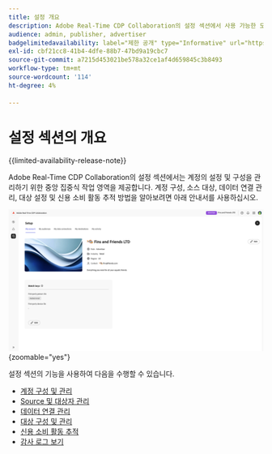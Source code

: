 ```yaml
---
title: 설정 개요
description: Adobe Real-Time CDP Collaboration의 설정 섹션에서 사용 가능한 모든 옵션 및 워크플로 이해
audience: admin, publisher, advertiser
badgelimitedavailability: label="제한 공개" type="Informative" url="https://helpx.adobe.com/kr/legal/product-descriptions/real-time-customer-data-platform-collaboration.html newtab=true"
exl-id: cbf21cc8-41b4-4dfe-88b7-47bd9a19cbc7
source-git-commit: a7215d453021be578a32ce1af4d659845c3b8493
workflow-type: tm+mt
source-wordcount: '114'
ht-degree: 4%

---
```


# 설정 섹션의 개요

{{limited-availability-release-note}}

Adobe Real-Time CDP Collaboration의 설정 섹션에서는 계정의 설정 및 구성을 관리하기 위한 중앙 집중식 작업 영역을 제공합니다. 계정 구성, 소스 대상, 데이터 연결 관리, 대상 설정 및 신용 소비 활동 추적 방법을 알아보려면 아래 안내서를 사용하십시오.

![현재 설정에 대한 개요를 제공하는 계정의 설정 작업 영역입니다.](/help/assets/setup/set-up-overview.png){zoomable="yes"}

설정 섹션의 기능을 사용하여 다음을 수행할 수 있습니다.

* [계정 구성 및 관리](/help/guide/setup/onboard-account.md)
* [Source 및 대상자 관리](/help/guide/setup/onboard-audiences.md)
* [데이터 연결 관리](/help/guide/setup/manage-data-connection.md)
* [대상 구성 및 관리](/help/guide/setup/manage-destinations.md)
* [신용 소비 활동 추적](/help/guide/setup/my-activity.md)
* [감사 로그 보기](/help/guide/setup/audit-logs.md)
